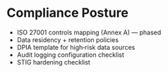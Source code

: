 # Compliance Posture

- ISO 27001 controls mapping (Annex A) — phased
- Data residency + retention policies
- DPIA template for high‑risk data sources
- Audit logging configuration checklist
- STIG hardening checklist
